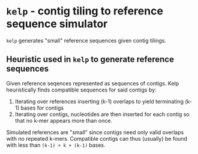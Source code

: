 # `kelp` - contig tiling to reference sequence simulator

`kelp` generates "small" reference sequences given contig tilings.

## Heuristic used in `kelp` to generate reference sequences

Given reference seqences represented as sequences of contigs.
Kelp heuristically finds compatible sequences for said contigs by:
1. Iterating over references inserting (k-1) overlaps to yield 
terminating (k-1) bases for contigs
2. Iterating over contigs, nucleotides are then inserted for
each contig so that no k-mer appears more than once.

Simulated references are "small" since contigs need only valid
overlaps with no repeated k-mers. Compatible contigs can thus (usually)
be found with less than `(k-1) + k + (k-1)` bases.
